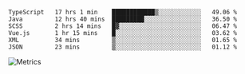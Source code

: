<!--START_SECTION:waka-->

```text
TypeScript   17 hrs 1 min    ████████████▒░░░░░░░░░░░░   49.06 %
Java         12 hrs 40 mins  █████████░░░░░░░░░░░░░░░░   36.50 %
SCSS         2 hrs 14 mins   █▓░░░░░░░░░░░░░░░░░░░░░░░   06.47 %
Vue.js       1 hr 15 mins    █░░░░░░░░░░░░░░░░░░░░░░░░   03.62 %
XML          34 mins         ▒░░░░░░░░░░░░░░░░░░░░░░░░   01.65 %
JSON         23 mins         ▒░░░░░░░░░░░░░░░░░░░░░░░░   01.12 %
```

<!--END_SECTION:waka-->

![Metrics](https://metrics.lecoq.io/TachibanaKimika?template=classic&base.activity=0&base.community=0&base.repositories=0&languages=1&isocalendar=1&isocalendar.duration=half-year&languages.limit=8&languages.sections=most-used&languages.colors=github&languages.threshold=0%25&languages.indepth=false&languages.recent.load=300&languages.recent.days=14&config.timezone=Asia%2FShanghai)
